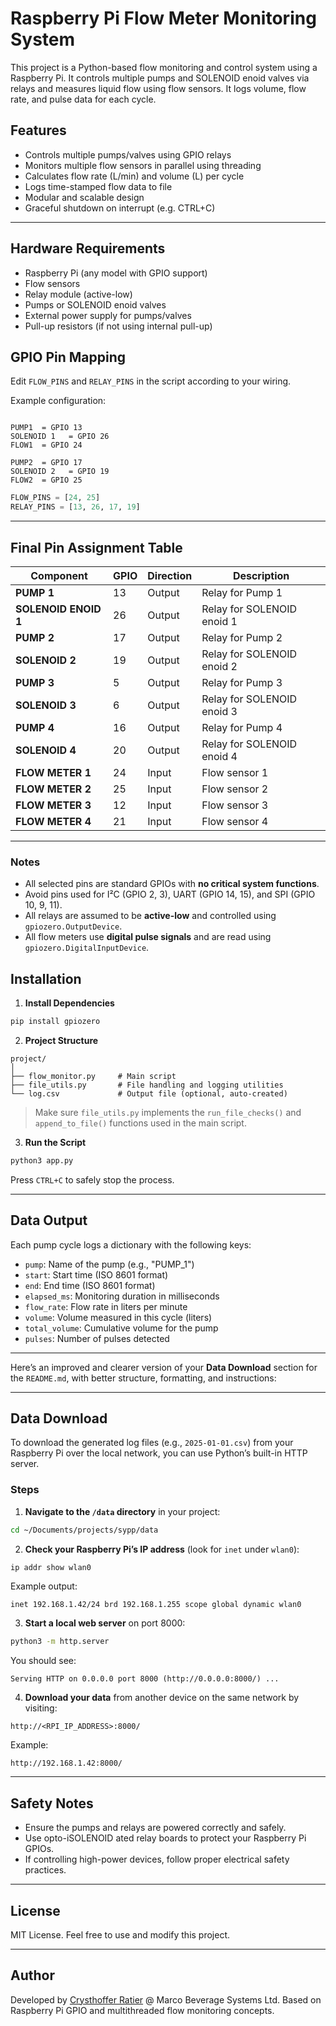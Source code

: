 # Raspberry Pi Flow Meter Monitoring System

This project is a Python-based flow monitoring and control system using a Raspberry Pi. It controls multiple pumps and SOLENOID enoid valves via relays and measures liquid flow using flow sensors. It logs volume, flow rate, and pulse data for each cycle.

## Features

- Controls multiple pumps/valves using GPIO relays
- Monitors multiple flow sensors in parallel using threading
- Calculates flow rate (L/min) and volume (L) per cycle
- Logs time-stamped flow data to file
- Modular and scalable design
- Graceful shutdown on interrupt (e.g. CTRL+C)

---

## Hardware Requirements

- Raspberry Pi (any model with GPIO support)
- Flow sensors
- Relay module (active-low)
- Pumps or SOLENOID enoid valves
- External power supply for pumps/valves
- Pull-up resistors (if not using internal pull-up)

## GPIO Pin Mapping

Edit `FLOW_PINS` and `RELAY_PINS` in the script according to your wiring.

Example configuration:
```

PUMP1  = GPIO 13
SOLENOID 1   = GPIO 26
FLOW1  = GPIO 24
````
````
PUMP2  = GPIO 17
SOLENOID 2   = GPIO 19
FLOW2  = GPIO 25

````

```python
FLOW_PINS = [24, 25]
RELAY_PINS = [13, 26, 17, 19]
````
---

## Final Pin Assignment Table

| Component | GPIO | Direction | Description                   |
| --------- | ---- | --------- | ----------------------------- |
| **PUMP 1** | 13   | Output    | Relay for Pump 1     |
| **SOLENOID ENOID 1**  | 26   | Output    | Relay for SOLENOID enoid 1 |
| **PUMP 2** | 17   | Output    | Relay for Pump 2     |
| **SOLENOID 2**  | 19   | Output    | Relay for SOLENOID enoid 2 |
| **PUMP 3** | 5    | Output    | Relay for Pump 3        |
| **SOLENOID 3**  | 6    | Output    | Relay for SOLENOID enoid 3    |
| **PUMP 4** | 16   | Output    | Relay for Pump 4        |
| **SOLENOID 4**  | 20   | Output    | Relay for SOLENOID enoid 4    |
| **FLOW METER 1** | 24   | Input     | Flow sensor 1        |
| **FLOW METER 2** | 25   | Input     | Flow sensor 2        |
| **FLOW METER 3** | 12   | Input     | Flow sensor 3           |
| **FLOW METER 4** | 21   | Input     | Flow sensor 4           |

---

### Notes

* All selected pins are standard GPIOs with **no critical system functions**.
* Avoid pins used for I²C (GPIO 2, 3), UART (GPIO 14, 15), and SPI (GPIO 10, 9, 11).
* All relays are assumed to be **active-low** and controlled using `gpiozero.OutputDevice`.
* All flow meters use **digital pulse signals** and are read using `gpiozero.DigitalInputDevice`.

## Installation

1. **Install Dependencies**

```bash
pip install gpiozero
```

2. **Project Structure**

```
project/
│
├── flow_monitor.py     # Main script
├── file_utils.py       # File handling and logging utilities
└── log.csv             # Output file (optional, auto-created)
```

> Make sure `file_utils.py` implements the `run_file_checks()` and `append_to_file()` functions used in the main script.

3. **Run the Script**

```bash
python3 app.py
```

Press `CTRL+C` to safely stop the process.

---

## Data Output

Each pump cycle logs a dictionary with the following keys:

* `pump`: Name of the pump (e.g., "PUMP\_1")
* `start`: Start time (ISO 8601 format)
* `end`: End time (ISO 8601 format)
* `elapsed_ms`: Monitoring duration in milliseconds
* `flow_rate`: Flow rate in liters per minute
* `volume`: Volume measured in this cycle (liters)
* `total_volume`: Cumulative volume for the pump
* `pulses`: Number of pulses detected

---

Here’s an improved and clearer version of your **Data Download** section for the `README.md`, with better structure, formatting, and instructions:

---

##  Data Download

To download the generated log files (e.g., `2025-01-01.csv`) from your Raspberry Pi over the local network, you can use Python’s built-in HTTP server.

### Steps

1. **Navigate to the `/data` directory** in your project:

```bash
cd ~/Documents/projects/sypp/data
```

2. **Check your Raspberry Pi’s IP address** (look for `inet` under `wlan0`):

```bash
ip addr show wlan0
```

Example output:

```
inet 192.168.1.42/24 brd 192.168.1.255 scope global dynamic wlan0
```

3. **Start a local web server** on port 8000:

```bash
python3 -m http.server
```

You should see:

```
Serving HTTP on 0.0.0.0 port 8000 (http://0.0.0.0:8000/) ...
```

4. **Download your data** from another device on the same network by visiting:

```
http://<RPI_IP_ADDRESS>:8000/
```

Example:

```
http://192.168.1.42:8000/
```
---

## Safety Notes

* Ensure the pumps and relays are powered correctly and safely.
* Use opto-iSOLENOID ated relay boards to protect your Raspberry Pi GPIOs.
* If controlling high-power devices, follow proper electrical safety practices.

---

## License

MIT License. Feel free to use and modify this project.

---

## Author

Developed by [Crysthoffer Ratier](https://github.com/crysthofferattier) @ Marco Beverage Systems Ltd.
Based on Raspberry Pi GPIO and multithreaded flow monitoring concepts.
